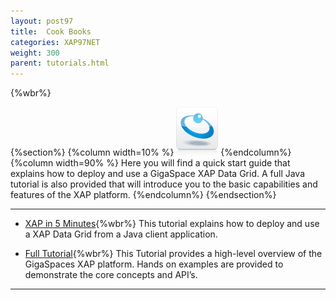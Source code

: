 ```yaml
---
layout: post97
title:  Cook Books
categories: XAP97NET
weight: 300
parent: tutorials.html
---
```


 {%wbr%}

 {%section%}
 {%column width=10% %}
 ![data-access.jpg](/attachment_files/subject/data-access.png)
 {%endcolumn%}
 {%column width=90% %}
 Here you will find a quick start guide that explains how to deploy and use a GigaSpace XAP Data Grid.
 A full Java tutorial is also provided that will introduce you to the basic capabilities and features of the XAP platform.
 {%endcolumn%}
 {%endsection%}

 <hr/>

 - [XAP in 5 Minutes](./your-first-data-grid-application.html){%wbr%}
 This tutorial explains how to deploy and use a XAP Data Grid from a Java client application.


 - [Full Tutorial](./java-home.html){%wbr%}
 This Tutorial provides a high-level overview of the GigaSpaces XAP platform. Hands on examples are provided to demonstrate the core concepts and API’s.


 <hr/>
